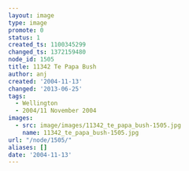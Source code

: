 ```yaml
---
layout: image
type: image
promote: 0
status: 1
created_ts: 1100345299
changed_ts: 1372159480
node_id: 1505
title: 11342 Te Papa Bush
author: anj
created: '2004-11-13'
changed: '2013-06-25'
tags:
  - Wellington
  - 2004/11 November 2004
images:
  - src: image/images/11342_te_papa_bush-1505.jpg
    name: 11342_te_papa_bush-1505.jpg
url: "/node/1505/"
aliases: []
date: '2004-11-13'
---
```



